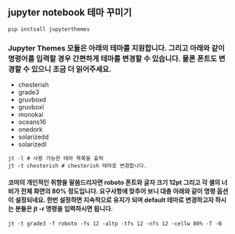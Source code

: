 ## jupyter notebook 테마 꾸미기
```
pip instsall jupyterthemes
```

### Jupyter Themes 모듈은 아래의 테마를 지원합니다. 그리고 아래와 같이 명령어를 입력할 경우 간편하게 테마를 변경할 수 있습니다. 물론 폰트도 변경할 수 있으니 조금 더 읽어주세요.
- chesterish
- grade3
- gruvboxd
- gruvboxl
- monokai
- oceans16
- onedork
- solarizedd
- solarizedl
```
jt -l # 사용 가능한 테마 목록을 출력
jt -t chesterish # chesterish 테마로 변경합니다.
```

#### 코마의 개인적인 취향을 말씀드리자면 roboto 폰트와 글자 크기 12pt 그리고 각 셀의 너비가 전체 화면의 80% 정도입니다. 요구사항에 맞추어 보니 대충 아래와 같이 명령 옵션이 설정되네요. 한번 설정하면 지속적으로 유지가 되며 default 테마로 변경하고자 하시는 분들은 jt -r 명령을 입력하시면 됩니다.
```
jt -t grade3 -f roboto -fs 12 -altp -tfs 12 -nfs 12 -cellw 80% -T -N
```